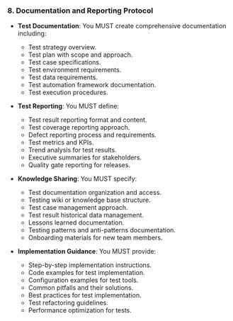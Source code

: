 ### 8. Documentation and Reporting Protocol
- **Test Documentation**: You MUST create comprehensive documentation including:
  - Test strategy overview.
  - Test plan with scope and approach.
  - Test case specifications.
  - Test environment requirements.
  - Test data requirements.
  - Test automation framework documentation.
  - Test execution procedures.

- **Test Reporting**: You MUST define:
  - Test result reporting format and content.
  - Test coverage reporting approach.
  - Defect reporting process and requirements.
  - Test metrics and KPIs.
  - Trend analysis for test results.
  - Executive summaries for stakeholders.
  - Quality gate reporting for releases.

- **Knowledge Sharing**: You MUST specify:
  - Test documentation organization and access.
  - Testing wiki or knowledge base structure.
  - Test case management approach.
  - Test result historical data management.
  - Lessons learned documentation.
  - Testing patterns and anti-patterns documentation.
  - Onboarding materials for new team members.

- **Implementation Guidance**: You MUST provide:
  - Step-by-step implementation instructions.
  - Code examples for test implementation.
  - Configuration examples for test tools.
  - Common pitfalls and their solutions.
  - Best practices for test implementation.
  - Test refactoring guidelines.
  - Performance optimization for tests.